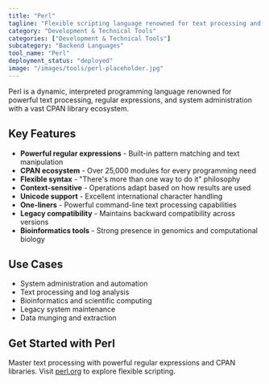 ```yaml
---
title: "Perl"
tagline: "Flexible scripting language renowned for text processing and system administration"
category: "Development & Technical Tools"
categories: ["Development & Technical Tools"]
subcategory: "Backend Languages"
tool_name: "Perl"
deployment_status: "deployed"
image: "/images/tools/perl-placeholder.jpg"
---
```

Perl is a dynamic, interpreted programming language renowned for powerful text processing, regular expressions, and system administration with a vast CPAN library ecosystem.

## Key Features

- **Powerful regular expressions** - Built-in pattern matching and text manipulation
- **CPAN ecosystem** - Over 25,000 modules for every programming need
- **Flexible syntax** - "There's more than one way to do it" philosophy
- **Context-sensitive** - Operations adapt based on how results are used
- **Unicode support** - Excellent international character handling
- **One-liners** - Powerful command-line text processing capabilities
- **Legacy compatibility** - Maintains backward compatibility across versions
- **Bioinformatics tools** - Strong presence in genomics and computational biology

## Use Cases

- System administration and automation
- Text processing and log analysis
- Bioinformatics and scientific computing
- Legacy system maintenance
- Data munging and extraction

## Get Started with Perl

Master text processing with powerful regular expressions and CPAN libraries. Visit [perl.org](https://www.perl.org) to explore flexible scripting.